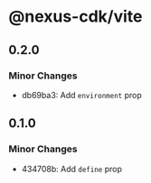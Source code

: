 # @nexus-cdk/vite

## 0.2.0

### Minor Changes

- db69ba3: Add `environment` prop

## 0.1.0

### Minor Changes

- 434708b: Add `define` prop
